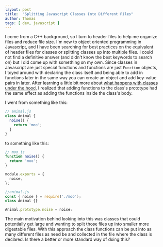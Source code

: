 ```yaml
---
layout: post
title:  "Splitting Javascript Classes Into Different Files"
author: Thomas
tags: [ dev, javascript ]
---
```

I come from a C++ background, so I turn to header files to help me organize files and reduce file size.
I'm new to object oriented programming in Javascript, and I have been searching for best practices on the equivalent of header files for classes or splitting classes up into multiple files.
I could not find a definitive answer (and didn't know the best keywords to search on) but I did come up with something on my own.
Since classes in Javascript are just special functions and functions are just `Function` objects, I toyed around with declaring the class itself and being able to add in functions later in the same way you can create an object and add key-value pairs in later.
After learning a little bit more about [what happens with classes under the hood](https://developer.mozilla.org/en-US/docs/Web/JavaScript/Reference/Classes), I realized that adding functions to the class's prototype had the same effect as adding the functions inside the class's body.

I went from something like this:
```javascript
// animal.js
class Animal {
  noise() {
    return 'moo';
  }
}
```

to something like this:
```javascript
// moo.js
function noise() {
  return 'moo';
}

module.exports = {
  noise,
};

//animal.js
const { noise } = require('./moo');
class Animal {}

Animal.prototype.noise = noise;
```

The main motivation behind looking into this was classes that could potentially get large and wanting to split those files up into smaller more digestable files.
With this approach the class functions can be put into as many different files as need be and collected in the file where the class is declared.
Is there a better or more standard way of doing this?
